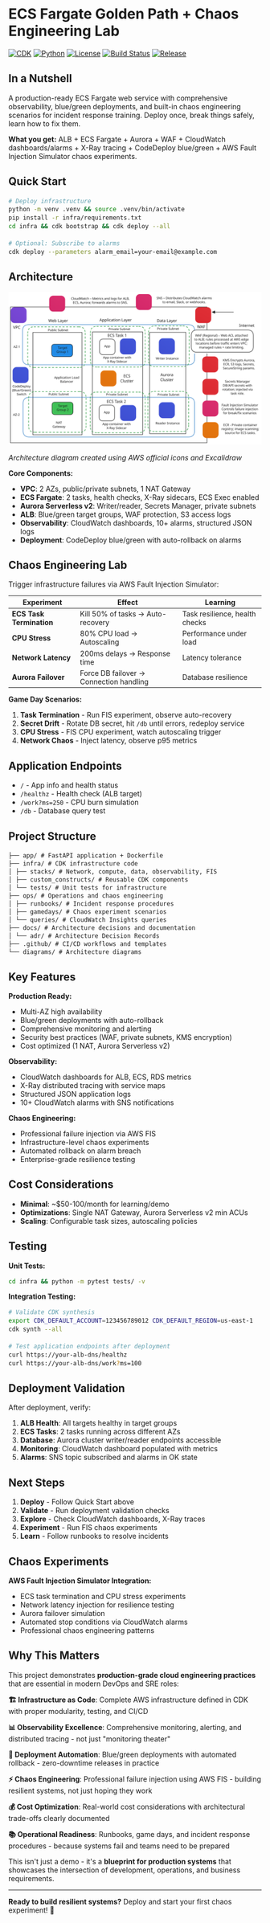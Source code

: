 # ECS Fargate Golden Path + Chaos Engineering Lab

[![CDK](https://img.shields.io/badge/CDK-2.100.0-orange.svg)](https://github.com/aws/aws-cdk)
[![Python](https://img.shields.io/badge/Python-3.8+-blue.svg)](https://www.python.org/downloads/)
[![License](https://img.shields.io/badge/License-MIT-green.svg)](LICENSE)
[![Build Status](https://img.shields.io/github/actions/workflow/status/Simodalstix/AWS-fargate-golden-path/ci.yml?branch=main)](https://github.com/Simodalstix/AWS-fargate-golden-path/actions)
[![Release](https://img.shields.io/github/v/release/Simodalstix/AWS-fargate-golden-path?include_prereleases)](https://github.com/Simodalstix/AWS-fargate-golden-path/releases)

## In a Nutshell

A production-ready ECS Fargate web service with comprehensive observability, blue/green deployments, and built-in chaos engineering scenarios for incident response training. Deploy once, break things safely, learn how to fix them.

**What you get:** ALB + ECS Fargate + Aurora + WAF + CloudWatch dashboards/alarms + X-Ray tracing + CodeDeploy blue/green + AWS Fault Injection Simulator chaos experiments.

## Quick Start

```bash
# Deploy infrastructure
python -m venv .venv && source .venv/bin/activate
pip install -r infra/requirements.txt
cd infra && cdk bootstrap && cdk deploy --all

# Optional: Subscribe to alarms
cdk deploy --parameters alarm_email=your-email@example.com
```

## Architecture

![ECS Fargate Golden Path Architecture](diagrams/ecs-golden-path-diagram.svg)

_Architecture diagram created using AWS official icons and Excalidraw_

**Core Components:**
- **VPC**: 2 AZs, public/private subnets, 1 NAT Gateway
- **ECS Fargate**: 2 tasks, health checks, X-Ray sidecars, ECS Exec enabled
- **Aurora Serverless v2**: Writer/reader, Secrets Manager, private subnets
- **ALB**: Blue/green target groups, WAF protection, S3 access logs
- **Observability**: CloudWatch dashboards, 10+ alarms, structured JSON logs
- **Deployment**: CodeDeploy blue/green with auto-rollback on alarms

## Chaos Engineering Lab

Trigger infrastructure failures via AWS Fault Injection Simulator:

| Experiment | Effect | Learning |
|------------|--------|----------|
| **ECS Task Termination** | Kill 50% of tasks → Auto-recovery | Task resilience, health checks |
| **CPU Stress** | 80% CPU load → Autoscaling | Performance under load |
| **Network Latency** | 200ms delays → Response time | Latency tolerance |
| **Aurora Failover** | Force DB failover → Connection handling | Database resilience |

**Game Day Scenarios:**
1. **Task Termination** - Run FIS experiment, observe auto-recovery
2. **Secret Drift** - Rotate DB secret, hit `/db` until errors, redeploy service
3. **CPU Stress** - FIS CPU experiment, watch autoscaling trigger
4. **Network Chaos** - Inject latency, observe p95 metrics

## Application Endpoints

- `/` - App info and health status
- `/healthz` - Health check (ALB target)
- `/work?ms=250` - CPU burn simulation
- `/db` - Database query test

## Project Structure

```
├── app/ # FastAPI application + Dockerfile
├── infra/ # CDK infrastructure code
│ ├── stacks/ # Network, compute, data, observability, FIS
│ ├── custom_constructs/ # Reusable CDK components
│ └── tests/ # Unit tests for infrastructure
├── ops/ # Operations and chaos engineering
│ ├── runbooks/ # Incident response procedures
│ ├── gamedays/ # Chaos experiment scenarios
│ └── queries/ # CloudWatch Insights queries
├── docs/ # Architecture decisions and documentation
│ └── adr/ # Architecture Decision Records
├── .github/ # CI/CD workflows and templates
└── diagrams/ # Architecture diagrams
```

## Key Features

**Production Ready:**
- Multi-AZ high availability
- Blue/green deployments with auto-rollback
- Comprehensive monitoring and alerting
- Security best practices (WAF, private subnets, KMS encryption)
- Cost optimized (1 NAT, Aurora Serverless v2)

**Observability:**
- CloudWatch dashboards for ALB, ECS, RDS metrics
- X-Ray distributed tracing with service maps
- Structured JSON application logs
- 10+ CloudWatch alarms with SNS notifications

**Chaos Engineering:**
- Professional failure injection via AWS FIS
- Infrastructure-level chaos experiments
- Automated rollback on alarm breach
- Enterprise-grade resilience testing

## Cost Considerations

- **Minimal**: ~$50-100/month for learning/demo
- **Optimizations**: Single NAT Gateway, Aurora Serverless v2 min ACUs
- **Scaling**: Configurable task sizes, autoscaling policies

## Testing

**Unit Tests:**
```bash
cd infra && python -m pytest tests/ -v
```

**Integration Testing:**

```bash
# Validate CDK synthesis
export CDK_DEFAULT_ACCOUNT=123456789012 CDK_DEFAULT_REGION=us-east-1
cdk synth --all

# Test application endpoints after deployment
curl https://your-alb-dns/healthz
curl https://your-alb-dns/work?ms=100
```

## Deployment Validation

After deployment, verify:

1. **ALB Health**: All targets healthy in target groups
2. **ECS Tasks**: 2 tasks running across different AZs
3. **Database**: Aurora cluster writer/reader endpoints accessible
4. **Monitoring**: CloudWatch dashboard populated with metrics
5. **Alarms**: SNS topic subscribed and alarms in OK state

## Next Steps

1. **Deploy** - Follow Quick Start above
2. **Validate** - Run deployment validation checks
3. **Explore** - Check CloudWatch dashboards, X-Ray traces
4. **Experiment** - Run FIS chaos experiments
5. **Learn** - Follow runbooks to resolve incidents

## Chaos Experiments

**AWS Fault Injection Simulator Integration:**

- ECS task termination and CPU stress experiments
- Network latency injection for resilience testing
- Aurora failover simulation
- Automated stop conditions via CloudWatch alarms
- Professional chaos engineering patterns

## Why This Matters

This project demonstrates **production-grade cloud engineering practices** that are essential in modern DevOps and SRE roles:

**🏗️ Infrastructure as Code**: Complete AWS infrastructure defined in CDK with proper modularity, testing, and CI/CD

**📊 Observability Excellence**: Comprehensive monitoring, alerting, and distributed tracing - not just "monitoring theater"

**🔄 Deployment Automation**: Blue/green deployments with automated rollback - zero-downtime releases in practice

**⚡ Chaos Engineering**: Professional failure injection using AWS FIS - building resilient systems, not just hoping they work

**💰 Cost Optimization**: Real-world cost considerations with architectural trade-offs clearly documented

**📚 Operational Readiness**: Runbooks, game days, and incident response procedures - because systems fail and teams need to be prepared

This isn't just a demo - it's a **blueprint for production systems** that showcases the intersection of development, operations, and business requirements.

---

**Ready to build resilient systems?** Deploy and start your first chaos experiment! 🚀
